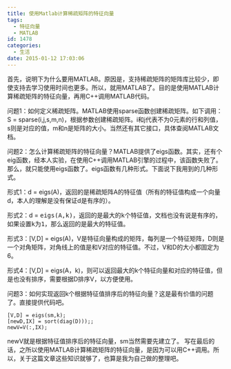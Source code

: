 ```yaml
---
title: 使用Matlab计算稀疏矩阵的特征向量
tags:
  - 特征向量
  - MATLAB
id: 1478
categories:
  - 生活
date: 2015-01-12 17:03:06
---
```


首先，说明下为什么要用MATLAB。原因是，支持稀疏矩阵的矩阵库比较少，即使支持去学习使用时间也更多。所以，就用MATLAB了。目的是使用MATLAB计算稀疏矩阵的特征向量，再用C++调用MATLAB代码。

问题1：如何定义稀疏矩阵。MATLAB使用sparse函数创建稀疏矩阵。如下调用：S = sparse(i,j,s,m,n)，根据参数创建稀疏矩阵。i和j代表不为0元素的行和列值，s则是对应的值，m和n是矩阵的大小。当然还有其它接口，具体查阅MATLAB文档。

问题2：怎么计算稀疏矩阵的特征向量？MATLAB提供了eigs函数。其实，还有个eig函数，经本人实验，在使用C++调用MATLAB引擎的过程中，该函数失败了。那么，就只能使用eigs函数了。eigs函数有几种形式。下面说下我用到的几种形式。

形式1：d = eigs(A)，返回的是稀疏矩阵A的特征值（所有的特征值构成一个向量d，本人的理解是没有保证d是有序的）。

形式2：d = <tt><span class="highlight_01">eigs</span>(A,k)，返回的是最大的k个特征值，文档也没有说是有序的，如果设置k为1，那么返回的是最大的特征值。</tt>

形式3：[V,D] = eigs(A)，V是特征向量构成的矩阵，每列是一个特征矩阵，D则是一个对角矩阵，对角线上的值是和V对应的特征值。不过，V和D的大小都固定为6。

形式4：[V,D] = eigs(A，k)，则可以返回最大的k个特征向量和对应的特征值，但是也没有排序，需要根据D排序V，以方便使用。

问题3：如何实现返回k个根据特征值排序后的特征向量？这是最有价值的问题了。直接提供代码吧。

``` stylus
[V,D] = eigs(sm,k);
[newD,IX] = sort(diag(D)));;
newV=V(:,IX);
```

newV就是根据特征值排序后的特征向量，sm当然需要先建立了。
写在最后的话，之所以使用MATLAB计算稀疏矩阵的特征向量，是因为可以用C++调用。所以，关于这篇文章这些知识就够了，也算是我为自己做的整理吧。